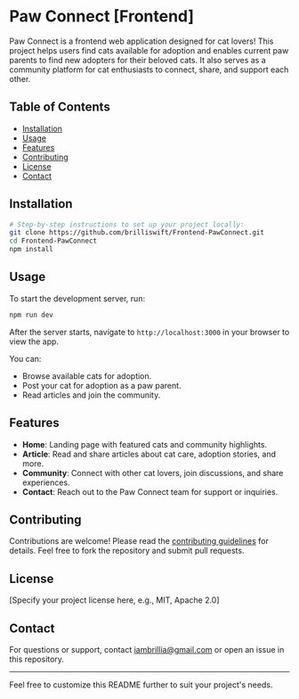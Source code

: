 # Paw Connect [Frontend]

Paw Connect is a frontend web application designed for cat lovers! This project helps users find cats available for adoption and enables current paw parents to find new adopters for their beloved cats. It also serves as a community platform for cat enthusiasts to connect, share, and support each other.

## Table of Contents
- [Installation](#installation)
- [Usage](#usage)
- [Features](#features)
- [Contributing](#contributing)
- [License](#license)
- [Contact](#contact)

## Installation

```bash
# Step-by-step instructions to set up your project locally:
git clone https://github.com/brilliswift/Frontend-PawConnect.git
cd Frontend-PawConnect
npm install
```

## Usage

To start the development server, run:

```bash
npm run dev
```

After the server starts, navigate to `http://localhost:3000` in your browser to view the app.

You can:
- Browse available cats for adoption.
- Post your cat for adoption as a paw parent.
- Read articles and join the community.

## Features

- **Home**: Landing page with featured cats and community highlights.
- **Article**: Read and share articles about cat care, adoption stories, and more.
- **Community**: Connect with other cat lovers, join discussions, and share experiences.
- **Contact**: Reach out to the Paw Connect team for support or inquiries.

## Contributing

Contributions are welcome! Please read the [contributing guidelines](CONTRIBUTING.md) for details. Feel free to fork the repository and submit pull requests.

## License

[Specify your project license here, e.g., MIT, Apache 2.0]

## Contact

For questions or support, contact iambrillia@gmail.com or open an issue in this repository.

---

Feel free to customize this README further to suit your project's needs.

